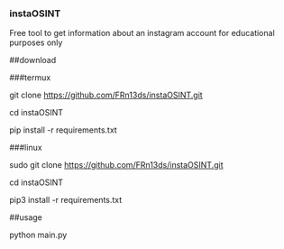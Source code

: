 ### instaOSINT

Free tool to get information about an instagram account for educational purposes only


##download 

###termux 


git clone https://github.com/FRn13ds/instaOSINT.git

cd instaOSINT

pip install -r requirements.txt

###linux

sudo git clone https://github.com/FRn13ds/instaOSINT.git

cd instaOSINT

pip3 install -r requirements.txt

##usage 

python main.py <username>
